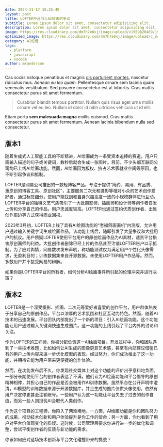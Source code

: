 ```yaml
---
date: 2024-11-17 10:26:40
layout: post
title: LOFTER平台引入AI绘画的争议
subtitle: Lorem ipsum dolor sit amet, consectetur adipisicing elit.
description: Lorem ipsum dolor sit amet, consectetur adipisicing elit, sed do eiusmod tempor incididunt ut labore et dolore magna aliqua.
image: https://res.cloudinary.com/dm7h7e8xj/image/upload/v1559820489/js-code_n83m7a.jpg
optimized_image: https://res.cloudinary.com/dm7h7e8xj/image/upload/c_scale,w_380/v1559820489/js-code_n83m7a.jpg
category: AI伦理
tags:
  - platform
  - javascript
  - vscode
author: mranderson
---
```


Cas sociis natoque penatibus et magnis <a href="#">dis parturient montes</a>, nascetur ridiculus mus. *Aenean eu leo quam.* Pellentesque ornare sem lacinia quam venenatis vestibulum. Sed posuere consectetur est at lobortis. Cras mattis consectetur purus sit amet fermentum.

> Curabitur blandit tempus porttitor. Nullam quis risus eget urna mollis ornare vel eu leo. Nullam id dolor id nibh ultricies vehicula ut id elit.

Etiam porta **sem malesuada magna** mollis euismod. Cras mattis consectetur purus sit amet fermentum. Aenean lacinia bibendum nulla sed consectetur.

## 版本1

随着生成式人工智能工具的不断精进，AI绘画成为一条受资本追捧的赛道。用户只需输入描述的句子或关键词，数秒后就会生成一张图片。目前，不少头部互联网公司均已上线AI绘画功能。然而，AI绘画因为版权、挤占艺术家就业空间等原因，也不断引起争议和抵制。

LOFTER是网易公司推出的一款轻博客产品，专注于提供“简约、易用、有品质、重原创的博客工具、原创社区”，主要服务二次元和摄影等相对小众的艺术创作爱好者，通过标签细分，使用户能找到和自身兴趣高度一致的小规模群体进行互动。LOFTER平台的独特文艺气质吸引了一大批摄影师、插画师和设计师等创作者自发上传和分享自己的作品，用户忠诚度较高。LOFTER也通过签约优质创作者、出售创作周边等方式获得商业回报。

2023年3月初，LOFTER上线了具有AI绘图功能的“老福鸽画画机”内测版，允许用户通过输入关键字词生成绘画作品。该功能上线后，随即引发了大量争议和大批用户的抗议。用户质疑LOFTER使用平台用户的原创绘画作品为AI素材，谴责平台损害原创画师的利益。大批创作者删除已经上传的作品甚至注销LOFTER账户以示抵制。为了应对舆情，网易数次发布声明，称功能测试仅为满足用户个性化头像需求，无盈利目的；训练数据集来自开源数据，未使用LOFTER用户作品等。然而，多数用户并不接受网易的辩解。

如果你是LOFTER平台的所有者，如何分析AI绘画事件所引起的伦理冲突并进行决策？

## 版本2

LOFTER是一个深受摄影、插画、二次元等爱好者喜爱的创作平台，用户群体热衷于分享自己的原创作品，平台以浓厚的艺术氛围和社区互动为特色。然而，随着AI技术的迅速发展，平台团队内部提出了一个新的项目：引入AI绘画功能。这个功能能让用户通过输入关键词快速生成图片。这一功能的上线引起了平台内外的讨论和关注。

作为LOFTER的工程师，你被分配负责这一AI绘画项目。开发过程中，你和团队遇到了一些技术难题，比如如何让AI生成的图像更具艺术感，甚至有内部建议借鉴已有的用户上传内容来进一步优化模型的表现。经过努力，你们成功推出了这一功能，并期待它能为用户带来更便捷的创作体验。

然而，在功能发布后不久，你发现社交媒体上对这个功能的评价出乎意料地负面。一部分长期使用平台的创作者表达了不满，他们认为AI绘画功能和平台倡导的原创精神相悖，并担心自己的作品是否会被用作AI训练数据。虽然平台在公开声明中澄清，AI模型的训练数据来源于开源数据库，并且生成的图片仅供头像使用，依然有用户决定停更甚至注销账号。一些用户认为这一功能让平台失去了过去的创作自由，而另一些人则担忧AI会取代人类创作。

作为这个项目的工程师，你陷入了两难境地。一方面，AI绘画功能是你和团队努力的成果，推动技术创新和用户体验提升是你工作的使命；另一方面，你也看到了用户对平台价值观变化的质疑。这时候，公司管理层要求你进行进一步的优化和调整，尝试平衡创作者的反馈与新功能的需求。

你该如何应对这场技术创新与平台文化碰撞带来的挑战？







